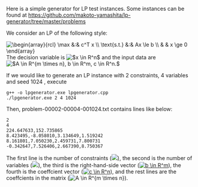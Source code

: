 Here is a simple generator for LP test instances.
Some instances can be found at https://github.com/makoto-yamashita/lp-generator/tree/master/problems

We consider an LP of the following style:

<img src="https://latex.codecogs.com/gif.latex?\begin{array}{rcl}&space;\max&space;&:&&space;c^T&space;x&space;\\&space;\text{s.t.}&space;&:&&space;Ax&space;\le&space;b&space;\\&space;&&space;&&space;x&space;\ge&space;0&space;\end{array}" title="\begin{array}{rcl} \max &:& c^T x \\ \text{s.t.} &:& Ax \le b \\ & & x \ge 0 \end{array}" />
The decision variable is <img src="https://latex.codecogs.com/gif.latex?$x&space;\in&space;R^n$" title="$x \in R^n$">
and the input data are <img src="https://latex.codecogs.com/gif.latex?$A&space;\in&space;R^{m&space;\times&space;n},&space;b&space;\in&space;R^m,&space;c&space;\in&space;R^n$" title="$A \in R^{m \times n}, b \in R^m, c \in R^n.$">

If we would like to generate an LP instance with 2 constraints, 4 variables and seed 1024 , execute
```
g++ -o lpgenerator.exe lpgenerator.cpp
./lpgenerator.exe 2 4 1024   
```

Then, problem-00002-00004-001024.txt contains lines like below:
```
2
4
224.647633,152.735865
8.423495,-8.058010,3.134649,1.519242
8.161801,7.050230,2.459731,7.800731
-0.342647,7.526406,2.667390,8.750367
```
The first line is the number of constraints (<img src="https://latex.codecogs.com/gif.latex?m" />),
the second is the number of variables (<img src="https://latex.codecogs.com/gif.latex?n" />),
the third is the right-hand-side vector (<a href="https://www.codecogs.com/eqnedit.php?latex=b&space;\in&space;R^m" target="_blank"><img src="https://latex.codecogs.com/gif.latex?b&space;\in&space;R^m" title="b \in R^m" /></a>),
the fourth is the coeffcient vector (<a href="https://www.codecogs.com/eqnedit.php?latex=c&space;\in&space;R^n" target="_blank"><img src="https://latex.codecogs.com/gif.latex?c&space;\in&space;R^n" title="c \in R^n" /></a>),
and the rest lines are the coeffcients in the matrix (<img src="https://latex.codecogs.com/gif.latex?A&space;\in&space;R^{m&space;\times&space;n}" title="A \in R^{m \times n}" />).




